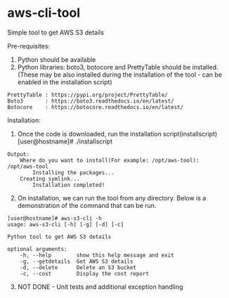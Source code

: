 # aws-cli-tool
Simple tool to get AWS S3 details

Pre-requisites:
  1. Python should be available
  2. Python libraries: boto3, botocore and PrettyTable should be installed.
  	(These may be also installed during the installation of the tool - can be enabled in the installation script)
	
	PrettyTable	: https://pypi.org/project/PrettyTable/
	Boto3		: https://boto3.readthedocs.io/en/latest/
	Botocore	: https://botocore.readthedocs.io/en/latest/

Installation:
  1. Once the code is downloaded, run the installation script(installscript)
            [user@hostname]# ./installscript
	   
	Output:
	    Where do you want to install(For example: /opt/aws-tool): /opt/aws-tool
    	    Installing the packages...
	    Creating symlink...
    	    Installation completed!
	    
            
  2. On installation, we can run the tool from any directory. Below is a demonstration of the command that can be run.
    
  	[user@hostname]# aws-s3-cli -h
	usage: aws-s3-cli [-h] [-g] [-d] [-c]
	
	Python tool to get AWS S3 details
	
	optional arguments:
		-h, --help        show this help message and exit
		-g, --getdetails  Get AWS S3 details
		-d, --delete      Delete an S3 bucket
		-c, --cost        Display the cost report
		
		
		
  3. NOT DONE - Unit tests and additional exception handling
